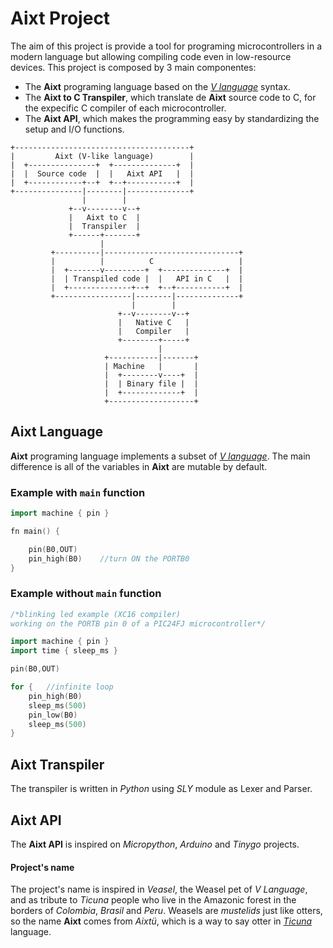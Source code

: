 # Aixt Project

The aim of this project is provide a tool for programing microcontrollers in a modern language but allowing compiling code even in low-resource devices. This project is composed by 3 main componentes:

- The **Aixt** programing language based on the [_V language_](https://vlang.io/) syntax.
- The **Aixt to C Transpiler**, which translate de **Aixt** source code to C, for the expecific C compiler of each microcontroller.
- The **Aixt API**, which makes the programming easy by standardizing the setup and I/O functions.  

```
+---------------------------------------+  
|         Aixt (V-like language)        |
|  +---------------+  +--------------+  |  
|  |  Source code  |  |   Aixt API   |  |
|  +------------+--+  +--+-----------+  |
+---------------|--------|--------------+  
                |        |
             +--v--------v--+
             |   Aixt to C  |
             |  Transpiler  |     
             +------+-------+
                    |
         +----------|------------------------------+  
         |          |          C                   |
         |  +-------v---------+  +--------------+  |  
         |  | Transpiled code |  |   API in C   |  |
         |  +--------------+--+  +--+-----------+  |
         +-----------------|--------|--------------+  
                           |        |
                        +--v--------v--+
                        |   Native C   |
                        |   Compiler   |     
                        +--------+-----+
                                 |   
                     +-----------|-------+ 
                     | Machine   |       |
                     |  +--------v----+  |
                     |  | Binary file |  |
                     |  +-------------+  |
                     +-------------------+
```

## Aixt Language

**Aixt** programing language implements a subset of [_V language_](https://vlang.io/). The main difference is all of the variables in **Aixt** are mutable by default.

### Example with `main` function
```go
import machine { pin }

fn main() {

    pin(B0,OUT)     
    pin_high(B0)    //turn ON the PORTB0
}
```

### Example without `main` function
```go
/*blinking led example (XC16 compiler)
working on the PORTB pin 0 of a PIC24FJ microcontroller*/

import machine { pin }
import time { sleep_ms }

pin(B0,OUT)

for {   //infinite loop
    pin_high(B0)
    sleep_ms(500)
    pin_low(B0)
    sleep_ms(500)
}
```

## Aixt Transpiler

The transpiler is written in _Python_ using _SLY_ module as Lexer and Parser.

## Aixt API

The **Aixt API** is inspired on _Micropython_, _Arduino_ and _Tinygo_ projects.


#### Project's name
The project's name is inspired in _Veasel_, the Weasel pet of _V Language_, and as tribute to _Ticuna_ people who live in the Amazonic forest in the borders of _Colombia_, _Brasil_ and _Peru_. Weasels are _mustelids_ just like otters, so the name **Aixt** comes from _Aixtü_, which is a way to say otter in [_Ticuna_](https://www.sil.org/system/files/reapdata/90/20/51/90205190508691852389084667097660892450/tca_Ticuna_Dictionary_2016_web.pdf) language.